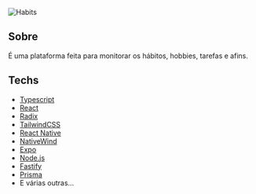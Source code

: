 ![Habits](https://user-images.githubusercontent.com/51659779/213941828-bb3b234c-7e21-4c85-8908-f59ce0bc12d2.PNG)

## Sobre
É uma plataforma feita para monitorar os hábitos, hobbies, tarefas e afins.

## Techs
- [Typescript](https://www.typescriptlang.org/)
- [React](https://reactjs.org/)
- [Radix](https://www.radix-ui.com/)
- [TailwindCSS](https://tailwindcss.com/)
- [React Native](https://reactnative.dev/)
- [NativeWind](https://www.nativewind.dev/)
- [Expo](https://expo.dev/)
- [Node.js](https://nodejs.org/)
- [Fastify](https://www.fastify.io/)
- [Prisma](https://www.prisma.io/)
- E várias outras...

